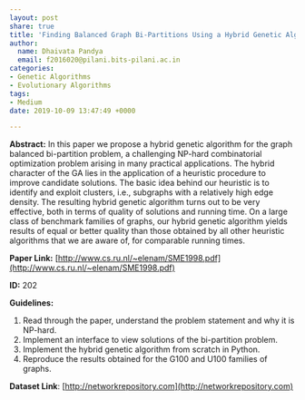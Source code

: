 ```yaml
---
layout: post
share: true
title: 'Finding Balanced Graph Bi-Partitions Using a Hybrid Genetic Algorithm (Paper ID: 202)'
author:
  name: Dhaivata Pandya
  email: f2016020@pilani.bits-pilani.ac.in
categories:
- Genetic Algorithms
- Evolutionary Algorithms
tags:
- Medium
date: 2019-10-09 13:47:49 +0000

---
```

**Abstract:** In this paper we propose a hybrid genetic algorithm for the graph balanced bi-partition problem, a challenging NP-hard combinatorial optimization problem arising in many practical applications. The hybrid character of the GA lies in the application of a heuristic procedure to improve candidate solutions. The basic idea behind our heuristic is to identify and exploit clusters, i.e., subgraphs with a relatively high edge density. The resulting hybrid genetic algorithm turns out to be very effective, both in terms of quality of solutions and running time. On a large class of benchmark families of graphs, our hybrid genetic algorithm yields results of equal or better quality than those obtained by all other heuristic algorithms that we are aware of, for comparable running times.

**Paper Link:** [http://www.cs.ru.nl/~elenam/SME1998.pdf](http://www.cs.ru.nl/~elenam/SME1998.pdf)

**ID:** 202

**Guidelines:**

1. Read through the paper, understand the problem statement and why it is NP-hard.
2. Implement an interface to view solutions of the bi-partition problem.
3. Implement the hybrid genetic algorithm from scratch in Python.
4. Reproduce the results obtained for the G100 and U100 families of graphs.

**Dataset Link**: [http://networkrepository.com](http://networkrepository.com)
